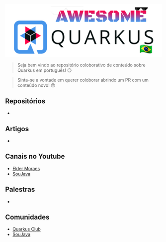 ![Awesome-Quarkus-Brazil-Logo](https://github.com/andrepixel/awesome-quarkus-brazil/blob/main/QUARKUS_REPO.png)

> Seja bem vindo ao repositório coloborativo de conteúdo sobre Quarkus em português! :smirk:

> Sinta-se a vontade em querer coloborar abrindo um PR com um conteúdo novo! :stuck_out_tongue_winking_eye:


## Repositórios

  * 

## Artigos

  * 

## Canais no Youtube

 * [Elder Moraes](https://www.youtube.com/@eldermoraes)
 * [SouJava](https://www.youtube.com/@SouJava)

## Palestras 

  * 

## Comunidades

  * [Quarkus Club](https://discord.gg/4F6Q4R6d)
  * [SouJava](https://discord.gg/gzcVmv9x)

